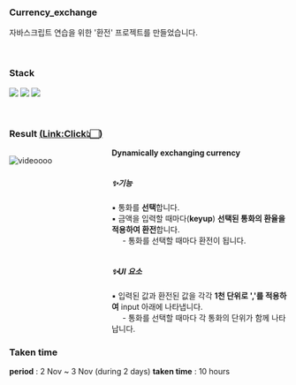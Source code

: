 <!-- project name -->

### Currency_exchange

자바스크립트 연습을 위한 '환전' 프로젝트를 만들었습니다.

<br>
<!-- Stack(기술) -->

### Stack

<p>
<!-- Code logo -->
<img src="https://img.shields.io/badge/HTML-E34F26?style=flat-square&logo=HTML5&logoColor=white"/>
<img src="https://img.shields.io/badge/CSS-1572B6?style=flat-square&logo=CSS3&logoColor=white"/>
<img src="https://img.shields.io/badge/Javascript-F7DF1E?style=flat-square&logo=JavaScript&logoColor=black"/>
</p>

<br>

### Result <a href="https://yang-ah.github.io/Currency_exchange/">(<u>Link:Click</u>👆🏻)</a>

<div style="display:flex;">
<div style="text-align:left; width:250px;">

![videoooo](https://user-images.githubusercontent.com/97151214/200120556-8952652e-7a41-49ff-ac37-b8961588d1d6.gif)

</div>

<div style="text-align:right; margin-left: 20px;">
    <div style="text-align: left;">
        <h4 style="margin: 0;">Dynamically exchanging currency</h4>
    <br>

<h5>✨기능</h5>
▪️ 통화를 <b>선택</b>합니다.
<br>
▪️ 금액을 입력할 때마다(<b>keyup</b>) <b>선택된 통화의 환율을 적용하여 환전</b>합니다.
<br>
 &nbsp; &nbsp; &nbsp;- 통화를 선택할 때마다 환전이 됩니다. 
<br><br>

<h5>✨UI 요소</h5>
▪️ 입력된 값과 환전된 값을 각각 <b>1천 단위로 ','를 적용하여</b> input 아래에 나타냅니다.
<br>
 &nbsp; &nbsp; &nbsp;- 통화를 선택할 때마다 각 통화의 단위가 함께 나타납니다.
</div>
</div>
</div>

<!-- 기간 -->

### Taken time

<b>period</b> : 2 Nov ~ 3 Nov (during 2 days)
<b>taken time</b> : 10 hours

<!-- 아키텍쳐 -->
